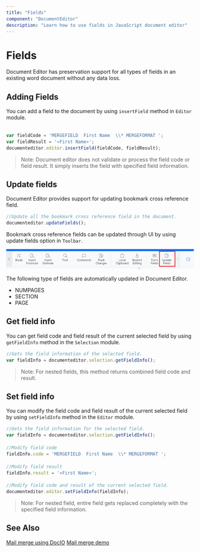 ```yaml
---
title: "Fields"
component: "DocumentEditor"
description: "Learn how to use fields in JavaScript document editor"
---
```


# Fields

Document Editor has preservation support for all types of fields in an existing word document without any data loss.

## Adding Fields

You can add a field to the document by using `insertField` method in `Editor` module.

```typescript

var fieldCode = 'MERGEFIELD  First Name  \\* MERGEFORMAT ';
var fieldResult = '«First Name»';
documenteditor.editor.insertField(fieldCode, fieldResult);

```

>Note: Document editor does not validate or process the field code or field result. It simply inserts the field with specified field information.

## Update fields

Document Editor provides support for updating bookmark cross reference field.

```typescript
//Update all the bookmark cross reference field in the document.
documenteditor.updateFields();
```

Bookmark cross reference fields can be updated through UI by using update fields option in `Toolbar`.

![Update bookmark cross reference field.](images/updatefields.png)

The following type of fields are automatically updated in Document Editor.

* NUMPAGES
* SECTION
* PAGE

## Get field info

You can get field code and field result of the current selected field by using `getFieldInfo` method in the `Selection` module.

```typescript
//Gets the field information of the selected field.
var fieldInfo = documenteditor.selection.getFieldInfo();
```

>Note: For nested fields, this method returns combined field code and result.

## Set field info

You can modify the field code and field result of the current selected field by using `setFieldInfo` method in the `Editor` module.

```typescript
//Gets the field information for the selected field.
var fieldInfo = documenteditor.selection.getFieldInfo();

//Modify field code
fieldInfo.code = 'MERGEFIELD  First Name  \\* MERGEFORMAT ';

//Modify field result
fieldInfo.result = '«First Name»';

//Modify field code and result of the current selected field.
documenteditor.editor.setFieldInfo(fieldInfo);

```

>Note: For nested field, entire field gets replaced completely with the specified field information.

## See Also

[Mail merge using DocIO](https://help.syncfusion.com/file-formats/docio/working-with-mail-merge)
[Mail merge demo](https://github.com/SyncfusionExamples/EJ2-Document-Editor-Web-Services/blob/master/ASP.NET%20Core/src/Controllers/DocumentEditorController.cs#L114)